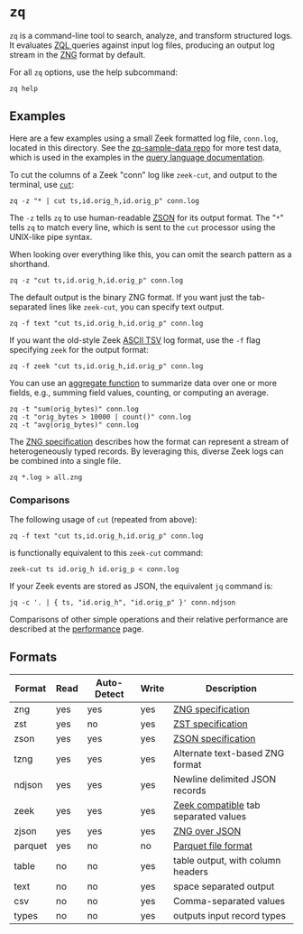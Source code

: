 # `zq`

`zq` is a command-line tool to search, analyze, and transform structured logs. 
 It evaluates [ZQL ](../../zql/docs/README.md) queries against input log
  files, producing an output log stream in the [ZNG](../../zng/docs/spec.md)
  format by default.
  
For all `zq` options, use the help subcommand:

```
zq help
```

## Examples

Here are a few examples using a small Zeek formatted log file, `conn.log`,
located in this directory. See the
[zq-sample-data repo](https://github.com/brimdata/zq-sample-data) for more test
data, which is used in the examples in the
[query language documentation](../../zql/docs/README.md).

To cut the columns of a Zeek "conn" log like `zeek-cut`, and output to the
 terminal, use [`cut`](../../zql/docs/processors/README.md#cut):

```
zq -z "* | cut ts,id.orig_h,id.orig_p" conn.log
```

The `-z` tells `zq` to use human-readable [ZSON](../../zng/docs/zson.md)
for its output format. The "`*`" 
tells `zq` to match every line, which is sent to the `cut` processor
using the UNIX-like pipe syntax.

When looking over everything like this, you can omit the search pattern
as a shorthand.
```
zq -z "cut ts,id.orig_h,id.orig_p" conn.log
```

The default output is the binary ZNG format. If you want just the tab-separated
 lines like `zeek-cut`, you can specify text output.
```
zq -f text "cut ts,id.orig_h,id.orig_p" conn.log
```
If you want the old-style Zeek [ASCII TSV](https://docs.zeek.org/en/master/log-formats.html#zeek-tsv-format-logs)
log format, use the `-f` flag specifying `zeek` for the output
format:
```
zq -f zeek "cut ts,id.orig_h,id.orig_p" conn.log
```
You can use an [aggregate function](../../zql/docs/aggregate-functions/README.md) to summarize data over one or
more fields, e.g., summing field values, counting, or computing an average.
```
zq -t "sum(orig_bytes)" conn.log
zq -t "orig_bytes > 10000 | count()" conn.log
zq -t "avg(orig_bytes)" conn.log
```

The [ZNG specification](../../zng/docs/spec.md) describes how the format can
represent a stream of heterogeneously typed records. By leveraging this,
diverse Zeek logs can be combined into a single file.

```
zq *.log > all.zng
```

### Comparisons

The following usage of `cut` (repeated from above):

```
zq -f text "cut ts,id.orig_h,id.orig_p" conn.log
```

is functionally equivalent to this `zeek-cut` command:

```
zeek-cut ts id.orig_h id.orig_p < conn.log
```

If your Zeek events are stored as JSON, the equivalent `jq` command is:

```
jq -c '. | { ts, "id.orig_h", "id.orig_p" }' conn.ndjson
```

Comparisons of other simple operations and their relative performance are described
at the [performance](../../performance/README.md) page.


## Formats

| Format | Read | Auto-Detect | Write | Description |
|--------|------|-------------|-------|-------------|
| zng | yes | yes | yes | [ZNG specification](../../zng/docs/spec.md) |
| zst | yes | no | yes | [ZST specification](../../zst/README.md) |
| zson | yes | yes | yes | [ZSON specification](../../zng/docs/zson.md) |
| tzng | yes | yes | yes | Alternate text-based ZNG format |
| ndjson | yes | yes | yes | Newline delimited JSON records |
| zeek  | yes | yes | yes | [Zeek compatible](https://docs.zeek.org/en/master/log-formats.html#zeek-tsv-format-logs) tab separated values |
| zjson | yes | yes | yes | [ZNG over JSON](../../zng/docs/zng-over-json.md) |
| parquet | yes | no | no | [Parquet file format](https://github.com/apache/parquet-format#file-format)
| table | no | no | yes | table output, with column headers |
| text | no | no | yes | space separated output |
| csv | no | no | yes | Comma-separated values |
| types | no | no | yes | outputs input record types |
